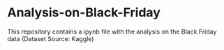 # Analysis-on-Black-Friday
This repository contains a ipynb file with the analysis on the Black Friday data (Dataset Source: Kaggle)
